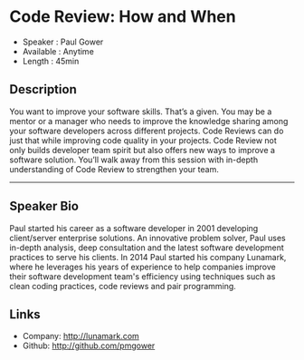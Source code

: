 Code Review: How and When
========================

* Speaker   : Paul Gower
* Available : Anytime 
* Length    : 45min

Description
-----------

You want to improve your software skills. That’s a given. You may be a mentor or a manager who needs to improve the knowledge sharing among your software developers across different projects. Code Reviews can do just that while improving code quality in your projects. Code Review not only builds developer team spirit but also offers new ways to improve a software solution. You’ll walk away from this session with in-depth understanding of Code Review to strengthen your team.


---------------

Speaker Bio
-----------

Paul started his career as a software developer in 2001 developing client/server enterprise solutions.  An innovative problem solver, Paul uses in-depth analysis, deep consultation and the latest software development practices to serve his clients.  In 2014 Paul started his company Lunamark, where he leverages his years of experience to help companies improve their software development team's efficiency using techniques such as clean coding practices, code reviews and pair programming.

Links
-----

* Company: http://lunamark.com
* Github: http://github.com/pmgower
